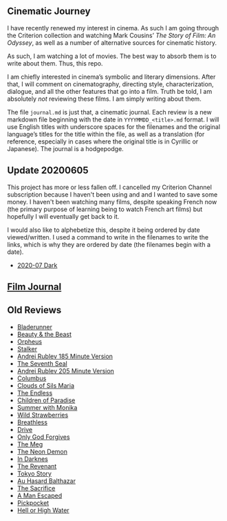 ## Cinematic Journey

I have recently renewed my interest in cinema. As such I am going
through the Criterion collection and watching Mark Cousins’ *The Story
of Film: An Odyssey*, as well as a number of alternative sources for
cinematic history.

As such, I am watching a lot of movies. The best way to absorb them is
to write about them. Thus, this repo.

I am chiefly interested in cinema’s symbolic and literary dimensions.
After that, I will comment on cinematography, directing style,
characterization, dialogue, and all the other features that go into a
film. Truth be told, I am absolutely *not* reviewing these films. I am
simply writing about them.

The file `journal.md` is just that, a cinematic journal. Each review is
a new markdown file beginning with the date in `YYYYMMDD_<title>.md`
format. I will use English titles with underscore spaces for the
filenames and the original language’s titles for the title within the
file, as well as a translation (for reference, especially in cases where
the original title is in Cyrillic or Japanese). The journal is a
hodgepodge.

## Update 20200605

This project has more or less fallen off. I cancelled my Criterion
Channel subscription because I haven't been using and and I wanted to
save some money. I haven't been watching many films, despite speaking
French now (the primary purpose of learning being to watch French art
films) but hopefully I will eventually get back to it.

I would also like to alphebetize this, despite it being ordered by date
viewed/written. I used a command to write in the filenames to write the
links, which is why they are ordered by date (the filenames begin with a
date).

- [2020-07 Dark](Dark.md)

## [Film Journal](journal.md)

## Old Reviews

  - [Bladerunner](bladerunner.md)
  - [Beauty & the Beast](20181027_the_beauty_and_the_beast.md)
  - [Orpheus](20181028_orpheus.md)
  - [Stalker](20181031_stalker.md)
  - [Andrei Rublev 185 Minute Version](20181108_andrei_rublev_185_minutes.md)
  - [The Seventh Seal](20181110_the_seventh_seal.md)
  - [Andrei Rublev 205 Minute Version](20181111_andrei_rublev_205_minutes.md)
  - [Columbus](20181112_columbus.md)
  - [Clouds of Sils Maria](20181115_clouds_of_sils_maria.md)
  - [The Endless](20181116_the_endless.md)
  - [Children of Paradise](20181118_children_of_paradise.md)
  - [Summer with Monika](20181120_summer_with_monika.md)
  - [Wild Strawberries](20181120_wild_strawberries.md)
  - [Breathless](20181121_breathless.md)
  - [Drive](20181122_drive.md)
  - [Only God Forgives](20181123_only_god_forgives.md)
  - [The Meg](20181124_the_meg.md)
  - [The Neon Demon](20181124_the_neon_demon.md)
  - [In Darknes](20181125_in_darkness.md)
  - [The Revenant](20181125_the_revenant.md)
  - [Tokyo Story](20181127_tokyo_story.md)
  - [Au Hasard Balthazar](20181202_au_hasard_balthazar.md)
  - [The Sacrifice](20181202_the_sacrifice.md)
  - [A Man Escaped](20181207_a_man_escaped.md)
  - [Pickpocket](20181209_pickpocket.md)
  - [Hell or High Water](20190310_hell_or_high_water.md)
